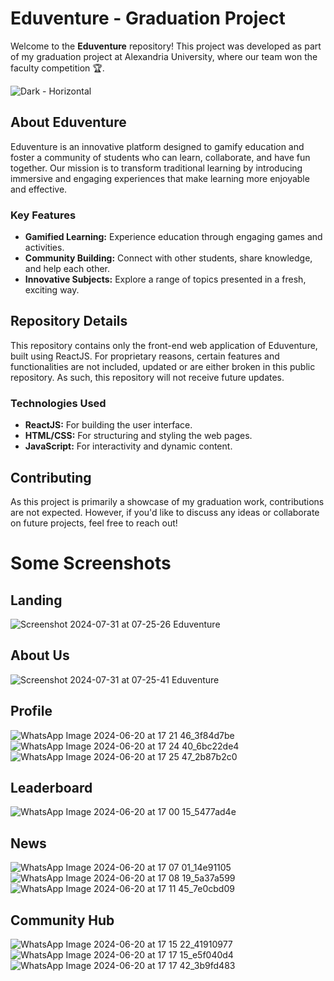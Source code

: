 # Eduventure - Graduation Project

Welcome to the **Eduventure** repository! This project was developed as part of my graduation project at Alexandria University, where our team won the faculty competition 🏆.


![Dark - Horizontal](https://github.com/user-attachments/assets/5aa45fa9-334a-4d0c-9fc3-084d1a96e148)

## About Eduventure

Eduventure is an innovative platform designed to gamify education and foster a community of students who can learn, collaborate, and have fun together. Our mission is to transform traditional learning by introducing immersive and engaging experiences that make learning more enjoyable and effective.

### Key Features

- **Gamified Learning:** Experience education through engaging games and activities.
- **Community Building:** Connect with other students, share knowledge, and help each other.
- **Innovative Subjects:** Explore a range of topics presented in a fresh, exciting way.

## Repository Details

This repository contains only the front-end web application of Eduventure, built using ReactJS. For proprietary reasons, certain features and functionalities are not included, updated or are either broken in this public repository. As such, this repository will not receive future updates.

### Technologies Used

- **ReactJS:** For building the user interface.
- **HTML/CSS:** For structuring and styling the web pages.
- **JavaScript:** For interactivity and dynamic content.

## Contributing

As this project is primarily a showcase of my graduation work, contributions are not expected. However, if you'd like to discuss any ideas or collaborate on future projects, feel free to reach out!

# Some Screenshots

## Landing
![Screenshot 2024-07-31 at 07-25-26 Eduventure](https://github.com/user-attachments/assets/99c439a3-3a6a-448a-b366-b0a2cbdd4d13)

## About Us
![Screenshot 2024-07-31 at 07-25-41 Eduventure](https://github.com/user-attachments/assets/bd4102ba-baea-4cad-bdcb-73c4a3a21480)


## Profile
![WhatsApp Image 2024-06-20 at 17 21 46_3f84d7be](https://github.com/user-attachments/assets/48fb8bb6-c7b2-4938-a71e-f59916b28576)
![WhatsApp Image 2024-06-20 at 17 24 40_6bc22de4](https://github.com/user-attachments/assets/74399ab2-966f-4f38-83ed-f8ce07ab5943)
![WhatsApp Image 2024-06-20 at 17 25 47_2b87b2c0](https://github.com/user-attachments/assets/51ba307f-7009-4af5-96bc-b20a1a067490)

## Leaderboard
![WhatsApp Image 2024-06-20 at 17 00 15_5477ad4e](https://github.com/user-attachments/assets/2cba0d39-4d55-422f-93d2-d0347d0bdcf0)

## News
![WhatsApp Image 2024-06-20 at 17 07 01_14e91105](https://github.com/user-attachments/assets/c81fb26a-8ce2-48f9-96ed-bc4b5d10861d)
![WhatsApp Image 2024-06-20 at 17 08 19_5a37a599](https://github.com/user-attachments/assets/8f590d17-adf3-4c02-91e2-0d3365a2d995)
![WhatsApp Image 2024-06-20 at 17 11 45_7e0cbd09](https://github.com/user-attachments/assets/c3bd7825-0917-4f6d-a5cb-8efd36f6a19c)

## Community Hub
![WhatsApp Image 2024-06-20 at 17 15 22_41910977](https://github.com/user-attachments/assets/9275b143-d595-4fdd-9a3f-2a618a518e83)
![WhatsApp Image 2024-06-20 at 17 17 15_e5f040d4](https://github.com/user-attachments/assets/ff35d981-f72a-4ef5-87aa-ac49538eacf9)
![WhatsApp Image 2024-06-20 at 17 17 42_3b9fd483](https://github.com/user-attachments/assets/db3d2fb0-ba1f-418b-869c-166544463e64)



